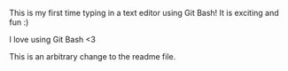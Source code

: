 This is my first time typing in a text editor using Git Bash! It is exciting and fun :)

I love using Git Bash <3

This is an arbitrary change to the readme file.
